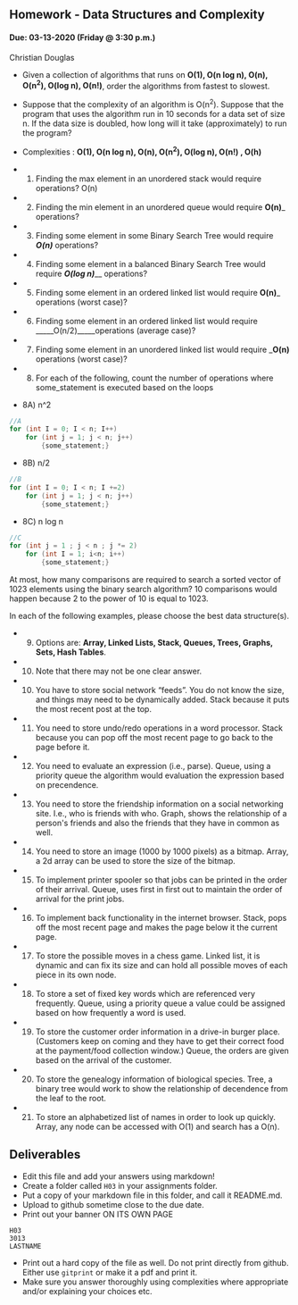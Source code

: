 ## Homework - Data Structures and Complexity
#### Due: 03-13-2020 (Friday @ 3:30 p.m.)

Christian Douglas
- Given a collection of algorithms that runs on **O(1), O(n log n), O(n), O(n<sup>2</sup>), O(log n), O(n!)**, order the algorithms from fastest to slowest.
- Suppose that the complexity of an algorithm is O(n<sup>2</sup>). Suppose that the program that uses the algorithm run in 10 seconds for a data set of size n. If the data size is doubled, how long will it take (approximately) to run the program? 


- Complexities : **O(1), O(n log n), O(n), O(n<sup>2</sup>), O(log n), O(n!) , O(h)**
- 1) Finding the max element in an unordered stack would require operations? O(n)
- 2) Finding the min element in an unordered queue would require ____O(n)_____ operations?
- 3) Finding some element in some Binary Search Tree would require ___O(n)___ operations?
- 4) Finding some element in a balanced Binary Search Tree would require ___O(log n)_____ operations?
- 5) Finding some element in an ordered linked list would require ____O(n)_____ operations (worst case)?
- 6) Finding some element in an ordered linked list would require _____O(n/2)_____operations (average case)?
- 7) Finding some element in an unordered linked list would require _____O(n)____ operations (worst case)?


- 8) For each of the following, count the number of operations where some_statement is executed based on the loops

- 8A) n^2
```cpp
//A
for (int I = 0; I < n; I++)
    for (int j = 1; j < n; j++)
        {some_statement;}
```
- 8B) n/2
```cpp
//B
for (int I = 0; I < n; I +=2)
    for (int j = 1; j < n; j++)
        {some_statement;}
```

- 8C) n log n
```cpp
//C
for (int j = 1 ; j < n ; j *= 2)
    for (int I = 1; i<n; i++)
        {some_statement;} 
```

At most, how many comparisons are required to search a sorted vector of 1023 elements using the binary
search algorithm? 10 comparisons would happen because 2 to the power of 10 is equal to 1023.

In each of the following examples, please choose the best data structure(s).
- 9) Options are: **Array, Linked Lists, Stack, Queues, Trees, Graphs, Sets, Hash Tables**. 
- 10) Note that there may not be one clear answer.

- 10) You have to store social network “feeds”. You do not know the size, and things may need to be dynamically added.
	 Stack because it puts the most recent post at the top.
- 11) You need to store undo/redo operations in a word processor.
	 Stack because you can pop off the most recent page to go back to the page before it.
- 12) You need to evaluate an expression (i.e., parse). 
	 Queue, using a priority queue the algorithm would evaluation the expression based on precendence.
- 13) You need to store the friendship information on a social networking site. I.e., who is friends with who.
	 Graph, shows the relationship of a person's friends and also the friends that they have in common as well.
- 14) You need to store an image (1000 by 1000 pixels) as a bitmap. 
	 Array, a 2d array can be used to store the size of the bitmap.
- 15) To implement printer spooler so that jobs can be printed in the order of their arrival. 
	 Queue, uses first in first out to maintain the order of arrival for the print jobs.
- 16) To implement back functionality in the internet browser.
	 Stack, pops off the most recent page and makes the page below it the current page.
- 17) To store the possible moves in a chess game.
	Linked list, it is dynamic and can fix its size and can hold all possible moves of each piece in its own node. 
- 18) To store a set of fixed key words which are referenced very frequently.
	 Queue, using a priority queue a value could be assigned based on how frequently a word is used.
- 19) To store the customer order information in a drive-in burger place. (Customers keep on coming and they have to get their correct food at the payment/food collection window.)
	 Queue, the orders are given based on the arrival of the customer.
- 20) To store the genealogy information of biological species.
	 Tree, a binary tree would work to show the relationship of decendence from the leaf to the root.
- 21) To store an alphabetized list of names in order to look up quickly. 
	 Array, any node can be accessed with O(1) and search has a O(n).

## Deliverables

- Edit this file and add your answers using markdown!
- Create a folder called `H03` in your assignments folder.
- Put a copy of your markdown file in this folder, and call it README.md.
- Upload to github sometime close to the due date.
- Print out your banner ON ITS OWN PAGE

```
H03
3013
LASTNAME
```

- Print out a hard copy of the file as well. Do not print directly from github. Either use `gitprint` or make it a pdf and print it.
- Make sure you answer thoroughly using complexities where appropriate and/or explaining your choices etc.
